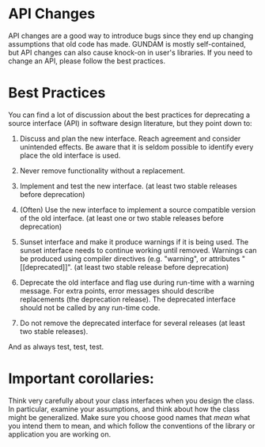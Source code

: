 API Changes
===========

API changes are a good way to introduce bugs since they end up changing assumptions that old code has made.  GUNDAM is mostly self-contained, but API changes can also cause knock-on in user's libraries.  If you need to change an API, please follow the best practices.

# Best Practices

You can find a lot of discussion about the best practices for deprecating a source interface (API) in software design literature, but they point down to:

1) Discuss and plan the new interface.  Reach agreement and consider unintended effects.  Be aware that it is seldom possible to identify every place the old interface is used.

  1) Never remove functionality without a replacement.

2) Implement and test the new interface. (at least two stable releases before deprecation)

4) (Often) Use the new interface to implement a source compatible version of the old interface.  (at least one or two stable releases before deprecation) 

3) Sunset interface and make it produce warnings if it is being used.  The sunset interface needs to continue working until removed.  Warnings can be produced using compiler directives (e.g. "warning", or attributes "[[deprecated]]".  (at least two stable release before deprecation)

4) Deprecate the old interface and flag use during run-time with a warning message.  For extra points, error messages should describe replacements (the deprecation release).  The deprecated interface should not be called by any run-time code.

5) Do not remove the deprecated interface for several releases (at least two stable releases).

And as always test, test, test.

# Important corollaries:

Think very carefully about your class interfaces when you design the class.  In particular, examine your assumptions, and think about how the class might be generalized.  Make sure you choose good names that *mean* what you intend them to mean, and which follow the conventions of the library or application you are working on.
